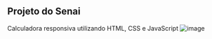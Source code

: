 Projeto do Senai 
-------------
Calculadora responsiva utilizando HTML, CSS e JavaScript 
![image](https://github.com/amandasibeiro/calculadora/assets/88240895/c55543a4-9162-4f26-9b61-bb4208caf7f2)
